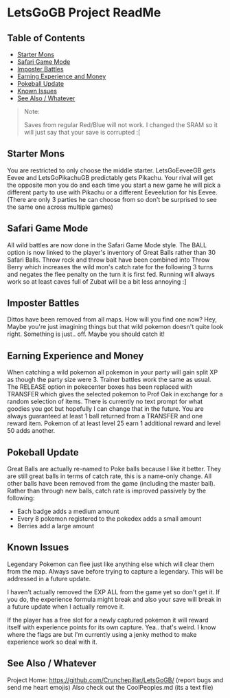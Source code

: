 # LetsGoGB Project ReadMe

## Table of Contents
* [Starter Mons](#starter-mons)
* [Safari Game Mode](#safari-game-mode)
* [Imposter Battles](#imposter-battles)
* [Earning Experience and Money](#earning-experience-and-money)
* [Pokeball Update](#pokeball-update)
* [Known Issues](#known-issues)
* [See Also / Whatever](#see-also--whatever)

>Note:
>
>Saves from regular Red/Blue will not work. I changed the SRAM so it will just say that your save is corrupted :[  


## Starter Mons
You are restricted to only choose the middle starter. LetsGoEeveeGB gets Eevee and
LetsGoPikachuGB predictably gets Pikachu. Your rival will get the opposite mon you
do and each time you start a new game he will pick a different party to use with
Pikachu or a different Eeveelution for his Eevee. (There are only 3 parties he can
choose from so don't be surprised to see the same one across multiple games)

## Safari Game Mode
All wild battles are now done in the Safari Game Mode style. The BALL option is now
linked to the player's inventory of Great Balls rather than 30 Safari Balls. Throw
rock and throw bait have been combined into Throw Berry which increases the wild
mon's catch rate for the following 3 turns and negates the flee penalty on the turn
it is first fed. Running will always work so at least caves full of Zubat will be a 
bit less annoying :]

## Imposter Battles
Dittos have been removed from all maps. How will you find one now? Hey, Maybe you're
just imagining things but that wild pokemon doesn't quite look right. Something is 
just.. off. Maybe you should catch it!

## Earning Experience and Money
When catching a wild pokemon all pokemon in your party will gain split XP as though
the party size were 3. Trainer battles work the same as usual. The RELEASE option
in pokecenter boxes has been replaced with TRANSFER which gives the selected pokemon
to Prof Oak in exchange for a random selection of items. There is currently no text
prompt for what goodies you got but hopefully I can change that in the future. You
are always guaranteed at least 1 ball returned from a TRANSFER and one reward item.
Pokemon of at least level 25 earn 1 additional reward and level 50 adds another.

## Pokeball Update
Great Balls are actually re-named to Poke balls because I like it better. They are still
great balls in terms of catch rate, this is a name-only change. All other balls have
been removed from the game (including the master ball). Rather than through new balls,
catch rate is improved passively by the following:
* Each badge adds a medium amount
* Every 8 pokemon registered to the pokedex adds a small amount
* Berries add a large amount

## Known Issues
Legendary Pokemon can flee just like anything else which will clear them from the map.
Always save before trying to capture a legendary. This will be addressed in a future
update.

I haven't actually removed the EXP ALL from the game yet so don't get it. If you do,
the experience formula might break and also your save will break in a future update
when I actually remove it.

If the player has a free slot for a newly captured pokemon it will reward itself with
experience points for its own capture. Yea.. that's weird. I know where the flags are
but I'm currently using a jenky method to make experience work so deal with it.

## See Also / Whatever
Project Home: https://github.com/Crunchepillar/LetsGoGB/ (report bugs and send me heart emojis)
Also check out the CoolPeoples.md (its a text file)